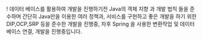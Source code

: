 
! 데이터 베이스를 활용하여 개발을 진행하기전 Java의 객체 지향 과 개발 법칙 들을 준수하며 간단히 Java만을 이용한 
여러 정책과, 서비스를 구현하고 좋은 개발을 하기 위한 DIP,OCP,SRP 등을 준수한 개발을 진행중, 차후 Spring 을 사용한
변환작업 및 데이터베이스 연결, 개발을 진행중입니다.
